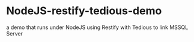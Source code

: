 # NodeJS-restify-tedious-demo
a demo that runs under NodeJS using Restify with Tedious to link MSSQL Server
